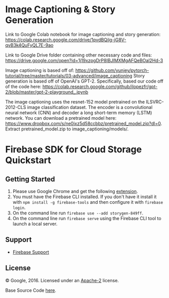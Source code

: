 Image Captioning & Story Generation
=========================================

Link to Google Colab notebook for image captioning and story generation:
https://colab.research.google.com/drive/1pvdBQilg-jG8V-qvB3k4QuFyQL7E-9ao

Link to Google Drive folder containing other necessary code and files:
https://drive.google.com/open?id=1j19xzpgDrP8IBJlMXMgAFQeBOal2Hd-3

Image captioning is based off of: https://github.com/yunjey/pytorch-tutorial/tree/master/tutorials/03-advanced/image_captioning
Story generation is based off of OpenAI's GPT-2. Specifically, based our code off of the code here: https://colab.research.google.com/github/ilopezfr/gpt-2/blob/master/gpt-2-playground_.ipynb

The image captioning uses the resnet-152 model pretrained on the ILSVRC-2012-CLS image classification dataset. The encoder is a convolutional neural network (CNN) and decoder a long short-term memory (LSTM) network. You can download a pretrained model here: https://www.dropbox.com/s/ne0ixz5d58ccbbz/pretrained_model.zip?dl=0. Extract pretrained_model.zip to image_captioning/models/.



Firebase SDK for Cloud Storage Quickstart
=========================================

Getting Started
---------------

 1. Please use Google Chrome and get the following [extension](https://chrome.google.com/webstore/detail/allow-control-allow-origi/nlfbmbojpeacfghkpbjhddihlkkiljbi?hl=en-US).
 1. You must have the Firebase CLI installed. If you don't have it install it with `npm install -g firebase-tools` and then configure it with `firebase login`.
 1. On the command line run `firebase use --add storygen-849ff`.
 1. On the command line run `firebase serve` using the Firebase CLI tool to launch a local server.

Support
-------

- [Firebase Support](https://firebase.google.com/support/)

License
-------

© Google, 2016. Licensed under an [Apache-2](../LICENSE) license.

Base Source Code [here](https://github.com/firebase/quickstart-js/tree/master/storage).
